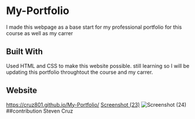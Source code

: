 # My-Portfolio
I made this webpage as a base start for my professional portfolio for this course as well as my carrer
## Built With
Used HTML and CSS to make this website possible. still learning so I will be updating this portfolio throughtout the course and my carrer.
## Website 
https://cruz801.github.io/My-Portfolio/
[Screenshot (23)](https://user-images.githubusercontent.com/92316250/140789236-ccf3dcd1-2f73-465e-bc34-8a10baf6983a.png)
![Screenshot (24)](https://user-images.githubusercontent.com/92316250/140789333-d4b3fe0a-52f7-4fc7-92d3-131cb987cdff.png)
##contribution
Steven Cruz

